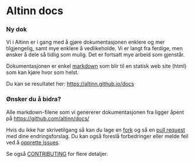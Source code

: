 # Altinn docs

### Ny dok

Vi i Altinn er i gang med å gjøre dokumentasjonen enklere og mer tilgjengelig, samt mye enklere å vedlikeholde. Vi er langt fra ferdige, men ønsker å dele så tidlig som mulig.
Det er fortsatt mye arbeid som gjenstår.

Dokumentasjonen er enkel [markdown](https://en.wikipedia.org/wiki/Markdown) som blir til en statisk web site (html) som kan kjøre hvor som helst.

Du kan se resultatet her: https://altinn.github.io/docs

### Ønsker du å bidra?

Alle markdown-filene som vi genererer dokumentasjonen fra ligger åpent på https://github.com/altinn/docs/

Hvis du ikke har skrivetilgang så kan du lage en [fork](https://help.github.com/articles/fork-a-repo/) og så en [pull request](https://github.com/altinn/docs/pulls) med dine endringsforslag.
Du kan også foreslå forbedringer eller melde feil ved å [opprette issues](https://github.com/altinn/docs/issues).

Se også [CONTRIBUTING](CONTRIBUTING.md) for flere detaljer.